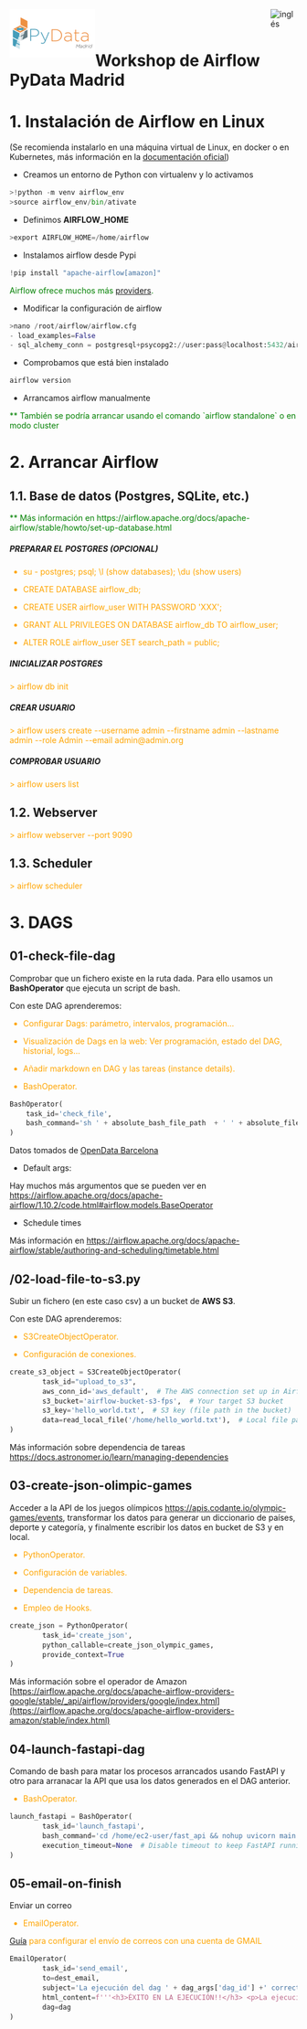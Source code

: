 [<img align="left" src="https://raw.githubusercontent.com/PyDataMadrid/.github/main/profile/pydata-madrid-meetup-main.png" alt="español" width="150"/>](https://pydata.org/madrid2016/venue/index.html)

[<img align="right" src="https://cdn-icons-png.flaticon.com/512/174/174857.png" alt="inglés" width="47"/>](https://www.linkedin.com/in/fiorella-piriz-sapio-74569a188/)

<br/>
<br/>

# Workshop de Airflow PyData Madrid

# 1. Instalación de Airflow en Linux

(Se recomienda instalarlo en una máquina virtual de Linux, en docker o en Kubernetes, más información en la [documentación oficial](https://airflow.apache.org/docs/apache-airflow/stable/installation/index.html))

- Creamos un entorno de Python con virtualenv y lo activamos

```python
>!python -m venv airflow_env
>source airflow_env/bin/ativate
```

- Definimos **AIRFLOW_HOME**

```python
>export AIRFLOW_HOME=/home/airflow
```

- Instalamos airflow desde Pypi

```python
!pip install "apache-airflow[amazon]"
```

<div style="color:green">Airflow ofrece muchos más <a href="https://airflow.apache.org/docs/#providers-packagesdocsapache-airflow-providersindexhtml">providers</a>.
    
    
</div>

- Modificar la configuración de airflow

```python
>nano /root/airflow/airflow.cfg
- load_examples=False
- sql_alchemy_conn = postgresql+psycopg2://user:pass@localhost:5432/airflow_db (recomendado en producción)
```

- Comprobamos que está bien instalado

```python
airflow version
```

- Arrancamos airflow manualmente
<div style="color:green">** También se podría arrancar usando el comando `airflow standalone` o en modo cluster
</div>

# 2. Arrancar Airflow

## 1.1. Base de datos (Postgres, SQLite, etc.)

<div style="color:green">
** Más información en https://airflow.apache.org/docs/apache-airflow/stable/howto/set-up-database.html
</div>

##### PREPARAR EL POSTGRES (OPCIONAL)

<div style="color:orange">
    
- su - postgres; psql; \l (show databases); \du (show users)
    
- CREATE DATABASE airflow_db;

- CREATE USER airflow_user WITH PASSWORD 'XXX';
- GRANT ALL PRIVILEGES ON DATABASE airflow_db TO airflow_user;
- ALTER ROLE airflow_user SET search_path = public;

</div>

##### INICIALIZAR POSTGRES

<div style="color:orange">
> airflow db init 
</div>

##### CREAR USUARIO

<div style="color:orange">
> airflow users create --username admin --firstname admin --lastname admin --role Admin --email admin@admin.org 
</div>

##### COMPROBAR USUARIO

<div style="color:orange">
> airflow users list 
</div>

## 1.2. Webserver

<div style="color:orange">
> airflow webserver --port 9090
</div>

## 1.3. Scheduler

<div style="color:orange">
> airflow scheduler
</div>

# 3. DAGS

## 01-check-file-dag

Comprobar que un fichero existe en la ruta dada. Para ello usamos un **BashOperator** que ejecuta un script de bash.

Con este DAG aprenderemos:

<div style="color:orange">
    
    
- Configurar Dags: parámetro, intervalos, programación...

- Visualización de Dags en la web: Ver programación, estado del DAG, historial, logs...

- Añadir markdown en DAG y las tareas (instance details).

- BashOperator.

 </div>

```python
BashOperator(
    task_id='check_file',
    bash_command='sh ' + absolute_bash_file_path  + ' ' + absolute_file_path
)
```

Datos tomados de [OpenData Barcelona](https://opendata-ajuntament.barcelona.cat/data/es/dataset/esm-bcn-evo)

- Default args:

Hay muchos más argumentos que se pueden ver en https://airflow.apache.org/docs/apache-airflow/1.10.2/code.html#airflow.models.BaseOperator

- Schedule times

Más información en https://airflow.apache.org/docs/apache-airflow/stable/authoring-and-scheduling/timetable.html

## /02-load-file-to-s3.py

Subir un fichero (en este caso csv) a un bucket de **AWS S3**.

Con este DAG aprenderemos:

<div style="color:orange">
    
    
- S3CreateObjectOperator.

- Configuración de conexiones.

 </div>

```python
create_s3_object = S3CreateObjectOperator(
        task_id="upload_to_s3",
        aws_conn_id='aws_default',  # The AWS connection set up in Airflow
        s3_bucket='airflow-bucket-s3-fps',  # Your target S3 bucket
        s3_key='hello_world.txt',  # S3 key (file path in the bucket)
        data=read_local_file('/home/hello_world.txt'),  # Local file path
)
```

Más información sobre dependencia de tareas https://docs.astronomer.io/learn/managing-dependencies

## 03-create-json-olimpic-games

Acceder a la API de los juegos olímpicos https://apis.codante.io/olympic-games/events, transformar los datos para generar un diccionario de países, deporte y categoría, y finalmente escribir los datos en bucket de S3 y en local.

<div style="color:orange">

- PythonOperator.

- Configuración de variables.
  
- Dependencia de tareas.
  
- Empleo de Hooks.

 </div>

```python
create_json = PythonOperator(
        task_id='create_json',
        python_callable=create_json_olympic_games,
        provide_context=True
)
```

Más información sobre el operador de Amazon [https://airflow.apache.org/docs/apache-airflow-providers-google/stable/_api/airflow/providers/google/index.html](https://airflow.apache.org/docs/apache-airflow-providers-amazon/stable/index.html)

## 04-launch-fastapi-dag

Comando de bash para matar los procesos arrancados usando FastAPI y otro para arranacar la API que usa los datos generados en el DAG anterior.

<div style="color:orange">

- BashOperator.

 </div>

```python
launch_fastapi = BashOperator(
        task_id='launch_fastapi',
        bash_command='cd /home/ec2-user/fast_api && nohup uvicorn main:app --host 0.0.0.0 --port 8000 --reload &',
        execution_timeout=None  # Disable timeout to keep FastAPI running
)
```


## 05-email-on-finish

Enviar un correo

<div style="color:orange">

- EmailOperator.

[Guía](https://hevodata.com/learn/airflow-emailoperator/) para configurar el envío de correos con una cuenta de GMAIL

 </div>

```python
EmailOperator(
        task_id='send_email',
        to=dest_email,
        subject='La ejecución del dag ' + dag_args['dag_id'] +' correcta',
        html_content=f'''<h3>ÉXITO EN LA EJECUCIÓN!!</h3> <p>La ejecución del dag {dag_args['dag_id']} ha acabado correctamente :)</p> ''',
        dag=dag
)
```
